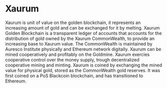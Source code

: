 # Xaurum

Xaurum is unit of value on the golden blockchain, it represents an increasing amount of gold and can be exchanged for it by melting. Xaurum Golden Blockchain is a transparent ledger of accounts that accounts for the distribution of gold owned by the Xaurum CommonWealth, to provide an increasing base to Xaurum value. The CommonWealth is maintained by Auresco Institute physically and Ethereum network digitally. Xaurum can be mined cooperatively and profitably on the Goldmine. Xaurum exercies cooperative control over the money supply, trough decentralized cooperative mining and minting. Xaurum is coined by exchanging the mined value for physical gold, stored as the CommonWealth gold reserves. It was first coined on a PoS Blackcoin blockchain, and has transitioned to Ethereum.
